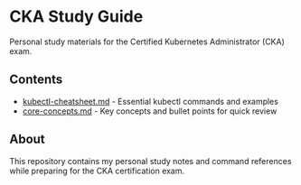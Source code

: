 # CKA Study Guide
Personal study materials for the Certified Kubernetes Administrator (CKA) exam.

## Contents
- [kubectl-cheatsheet.md](kubectl-cheatsheet.md) - Essential kubectl commands and examples
- [core-concepts.md](core-concepts.md) - Key concepts and bullet points for quick review

## About
This repository contains my personal study notes and command references while preparing for the CKA certification exam.
